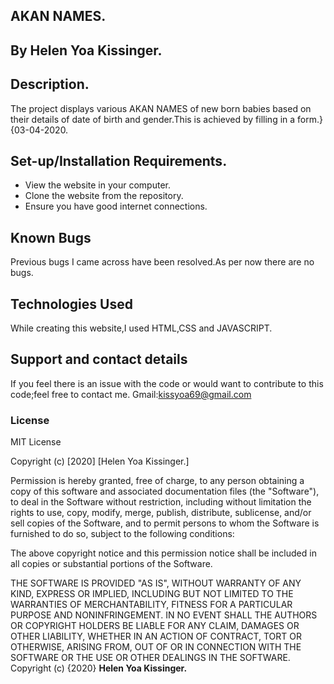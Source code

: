 ## AKAN NAMES.
 ## By Helen Yoa Kissinger.
## Description.
The project displays various AKAN NAMES of new born babies based on their details of date of birth and gender.This is achieved by filling in a form.}{03-04-2020.
## Set-up/Installation Requirements.
* View the website in your computer.
* Clone the website from the repository.
* Ensure you have good internet connections.
## Known Bugs
Previous bugs I came across have been resolved.As per now there are no bugs.
## Technologies Used
While creating this website,I used HTML,CSS and JAVASCRIPT.
## Support and contact details
If you feel there is an issue with the code or would want to contribute to this code;feel free to contact me.
Gmail:kissyoa69@gmail.com
### License
MIT License

Copyright (c) [2020] [Helen Yoa Kissinger.]

Permission is hereby granted, free of charge, to any person obtaining a copy of this software and associated documentation files (the "Software"), to deal in the Software without restriction, including without limitation the rights to use, copy, modify, merge, publish, distribute, sublicense, and/or sell copies of the Software, and to permit persons to whom the Software is furnished to do so, subject to the following conditions:

The above copyright notice and this permission notice shall be included in all copies or substantial portions of the Software.

THE SOFTWARE IS PROVIDED "AS IS", WITHOUT WARRANTY OF ANY KIND, EXPRESS OR IMPLIED, INCLUDING BUT NOT LIMITED TO THE WARRANTIES OF MERCHANTABILITY, FITNESS FOR A PARTICULAR PURPOSE AND NONINFRINGEMENT. IN NO EVENT SHALL THE AUTHORS OR COPYRIGHT HOLDERS BE LIABLE FOR ANY CLAIM, DAMAGES OR OTHER LIABILITY, WHETHER IN AN ACTION OF CONTRACT, TORT OR OTHERWISE, ARISING FROM, OUT OF OR IN CONNECTION WITH THE SOFTWARE OR THE USE OR OTHER DEALINGS IN THE SOFTWARE.
Copyright (c) {2020} **Helen Yoa Kissinger.**
  
